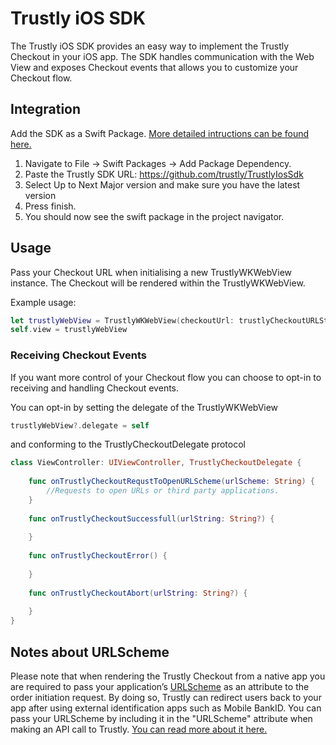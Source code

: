 # Trustly iOS SDK

The Trustly iOS SDK provides an easy way to implement the Trustly Checkout in your iOS app. The SDK handles communication with the Web View and exposes Checkout events that allows you to customize your Checkout flow. 

## Integration
Add the SDK as a Swift Package. [More detailed intructions can be found here.](https://www.trustly.net/site/developer-portal?part=iosandroid)
1. Navigate to File -> Swift Packages -> Add Package Dependency.
2. Paste the Trustly SDK URL: https://github.com/trustly/TrustlyIosSdk
3. Select Up to Next Major version and make sure you have the latest version
4. Press finish.
5. You should now see the swift package in the project navigator.

## Usage
Pass your Checkout URL when initialising a new TrustlyWKWebView instance. The Checkout will be rendered within the TrustlyWKWebView.

Example usage:
```swift
let trustlyWebView = TrustlyWKWebView(checkoutUrl: trustlyCheckoutURLString, frame: self.view.frame)
self.view = trustlyWebView 
```
### Receiving Checkout Events
If you want more control of your Checkout flow you can choose to opt-in to receiving and handling Checkout events. 

You can opt-in by setting the delegate of the TrustlyWKWebView 
```swift
trustlyWebView?.delegate = self
```
and conforming to the TrustlyCheckoutDelegate protocol
```swift
class ViewController: UIViewController, TrustlyCheckoutDelegate {
    
    func onTrustlyCheckoutRequstToOpenURLScheme(urlScheme: String) {
        //Requests to open URLs or third party applications.
    }
    
    func onTrustlyCheckoutSuccessfull(urlString: String?) {
        
    }
    
    func onTrustlyCheckoutError() {
        
    }
    
    func onTrustlyCheckoutAbort(urlString: String?) {
        
    }
}
```

## Notes about URLScheme
Please note that when rendering the Trustly Checkout from a native app you are required to pass your application’s [URLScheme](https://developer.apple.com/documentation/xcode/allowing_apps_and_websites_to_link_to_your_content/defining_a_custom_url_scheme_for_your_app) as an attribute to the order initiation request. By doing so, Trustly can redirect users back to your app after using external identification apps such as Mobile BankID. You can pass your URLScheme by including it in the "URLScheme" attribute when making an API call to Trustly. [You can read more about it here.](https://www.trustly.net/site/developer-portal?part=iosandroid)
